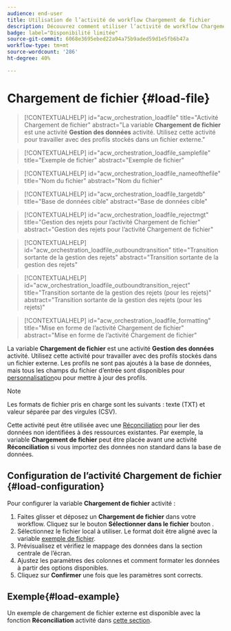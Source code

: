```yaml
---
audience: end-user
title: Utilisation de l’activité de workflow Chargement de fichier
description: Découvrez comment utiliser l’activité de workflow Chargement de fichier
badge: label="Disponibilité limitée"
source-git-commit: 6068e3695ebed22a94a75b9aded59d1e5fb6b47a
workflow-type: tm+mt
source-wordcount: '286'
ht-degree: 40%

---
```


# Chargement de fichier  {#load-file}

>[!CONTEXTUALHELP]
>id="acw_orchestration_loadfile"
>title="Activité Chargement de fichier"
>abstract="La variable **Chargement de fichier** est une activité **Gestion des données** activité. Utilisez cette activité pour travailler avec des profils stockés dans un fichier externe."

>[!CONTEXTUALHELP]
>id="acw_orchestration_loadfile_samplefile"
>title="Exemple de fichier"
>abstract="Exemple de fichier"

>[!CONTEXTUALHELP]
>id="acw_orchestration_loadfile_nameofthefile"
>title="Nom du fichier"
>abstract="Nom du fichier"

>[!CONTEXTUALHELP]
>id="acw_orchestration_loadfile_targetdb"
>title="Base de données cible"
>abstract="Base de données cible"

>[!CONTEXTUALHELP]
>id="acw_orchestration_loadfile_rejectmgt"
>title="Gestion des rejets pour l’activité Chargement de fichier"
>abstract="Gestion des rejets pour l’activité Chargement de fichier"

>[!CONTEXTUALHELP]
>id="acw_orchestration_loadfile_outboundtransition"
>title="Transition sortante de la gestion des rejets"
>abstract="Transition sortante de la gestion des rejets"

>[!CONTEXTUALHELP]
>id="acw_orchestration_loadfile_outboundtransition_reject"
>title="Transition sortante de la gestion des rejets (pour les rejets)"
>abstract="Transition sortante de la gestion des rejets (pour les rejets)"

>[!CONTEXTUALHELP]
>id="acw_orchestration_loadfile_formatting"
>title="Mise en forme de l’activité Chargement de fichier"
>abstract="Mise en forme de l’activité Chargement de fichier"


La variable **Chargement de fichier** est une activité **Gestion des données** activité. Utilisez cette activité pour travailler avec des profils stockés dans un fichier externe. Les profils ne sont pas ajoutés à la base de données, mais tous les champs du fichier d’entrée sont disponibles pour [personnalisation](../../personalization/gs-personalization.md)ou pour mettre à jour des profils.


>[!NOTE]
>Les formats de fichier pris en charge sont les suivants : texte (TXT) et valeur séparée par des virgules (CSV).


Cette activité peut être utilisée avec une [Réconciliation](reconciliation.md) pour lier des données non identifiées à des ressources existantes. Par exemple, la variable **Chargement de fichier** peut être placée avant une activité **Réconciliation** si vous importez des données non standard dans la base de données.


## Configuration de l’activité Chargement de fichier {#load-configuration}

Pour configurer la variable **Chargement de fichier** activité :


1. Faites glisser et déposez un **Chargement de fichier** dans votre workflow. Cliquez sur le bouton **Sélectionner dans le fichier** bouton .
1. Sélectionnez le fichier local à utiliser. Le format doit être aligné avec la variable [exemple de fichier](../../audience/file-audience.md#sample-file).
1. Prévisualisez et vérifiez le mappage des données dans la section centrale de l’écran.
1. Ajustez les paramètres des colonnes et comment formater les données à partir des options disponibles.
1. Cliquez sur **Confirmer** une fois que les paramètres sont corrects.

## Exemple{#load-example}

Un exemple de chargement de fichier externe est disponible avec la fonction **Réconciliation** activité dans [cette section](reconciliation.md#example).
